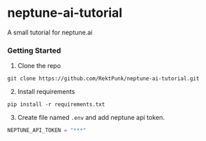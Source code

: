 # neptune-ai-tutorial

A small tutorial for neptune.ai

### Getting Started
1. Clone the repo
```
git clone https://github.com/RektPunk/neptune-ai-tutorial.git
```

2. Install requirements
```
pip install -r requirements.txt
```

3. Create file named `.env` and add neptune api token.

```python
NEPTUNE_API_TOKEN = "***"
```
